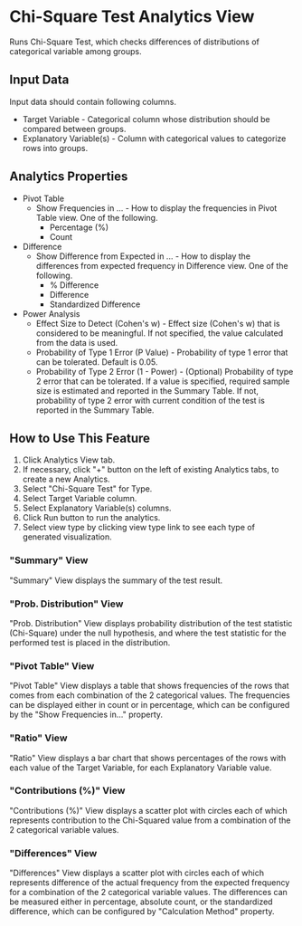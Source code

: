 # Chi-Square Test Analytics View

Runs Chi-Square Test, which checks differences of distributions of categorical variable among groups.

## Input Data
Input data should contain following columns.

  * Target Variable - Categorical column whose distribution should be compared between groups.
  * Explanatory Variable(s) - Column with categorical values to categorize rows into groups.

## Analytics Properties
  * Pivot Table
    * Show Frequencies in ... - How to display the frequencies in Pivot Table view. One of the following.
      * Percentage (%)
      * Count
  * Difference
    * Show Difference from Expected in ... - How to display the differences from expected frequency in Difference view. One of the following.
      * % Difference
      * Difference
      * Standardized Difference
  * Power Analysis
    * Effect Size to Detect (Cohen's w) - Effect size (Cohen's w) that is considered to be meaningful. If not specified, the value calculated from the data is used.
    * Probability of Type 1 Error (P Value) - Probability of type 1 error that can be tolerated. Default is 0.05.
    * Probability of Type 2 Error (1 - Power) - (Optional) Probability of type 2 error that can be tolerated. If a value is specified, required sample size is estimated and reported in the Summary Table. If not, probability of type 2 error with current condition of the test is reported in the Summary Table.

## How to Use This Feature
1. Click Analytics View tab.
2. If necessary, click "+" button on the left of existing Analytics tabs, to create a new Analytics.
3. Select "Chi-Square Test" for Type.
4. Select Target Variable column.
5. Select Explanatory Variable(s) columns.
6. Click Run button to run the analytics.
7. Select view type by clicking view type link to see each type of generated visualization.

### "Summary" View
"Summary" View displays the summary of the test result.

### "Prob. Distribution" View
"Prob. Distribution" View displays probability distribution of the test statistic (Chi-Square) under the null hypothesis, and where the test statistic for the performed test is placed in the distribution.

### "Pivot Table" View
"Pivot Table" View displays a table that shows frequencies of the rows that comes from each combination of the 2 categorical values.
The frequencies can be displayed either in count or in percentage, which can be configured by the "Show Frequencies in..." property.

### "Ratio" View
"Ratio" View displays a bar chart that shows percentages of the rows with each value of the Target Variable, for each Explanatory Variable value.

### "Contributions (%)" View
"Contributions (%)" View displays a scatter plot with circles each of which represents contribution to the Chi-Squared value from a combination of the 2 categorical variable values.

### "Differences" View
"Differences" View displays a scatter plot with circles each of which represents difference of the actual frequency from the expected frequency for a combination of the 2 categorical variable values.
The differences can be measured either in percentage, absolute count, or the standardized difference, which can be configured by "Calculation Method" property.
